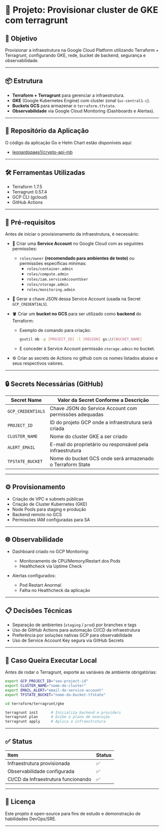 # 🚀 Projeto: Provisionar cluster de GKE com terragrunt

## 🎯 Objetivo

Provisionar a infraestrutura na Google Cloud Platform utilizando Terraform + Terragrunt, configurando GKE, rede, bucket de backend, segurança e observabilidade.

---

## 📦 Estrutura

- **Terraform + Terragrunt** para gerenciar a infraestrutura.
- **GKE** (Google Kubernetes Engine) com cluster zonal (`us-central1-c`).
- **Buckets GCS** para armazenar o `terraform.tfstate`.
- **Observabilidade** via Google Cloud Monitoring (Dashboards e Alertas).

---

## 🔗 Repositório da Aplicação

O código da aplicação Go e Helm Chart estão disponíveis aqui:
- [leonardopaes1/crypto-api-mb](https://github.com/leonardopaes1/crypto-api-mb)

---

## 🛠️ Ferramentas Utilizadas

- Terraform 1.7.5
- Terragrunt 0.57.4
- GCP CLI (gcloud)
- GitHub Actions

---

## 🔔 Pré-requisitos

Antes de iniciar o provisionamento da infraestrutura, é necessário:

- 📄 Criar uma **Service Account** no Google Cloud com as seguintes permissões:
  - `roles/owner` **(recomendado para ambientes de teste)** ou permissões específicas mínimas:
    - `roles/container.admin`
    - `roles/compute.admin`
    - `roles/iam.serviceAccountUser`
    - `roles/storage.admin`
    - `roles/monitoring.admin`
- 🔑 Gerar a chave JSON dessa Service Account (usada na Secret `GCP_CREDENTIALS`).

- 🪣 Criar um **bucket no GCS** para ser utilizado como **backend** do Terraform:
  - Exemplo de comando para criação:
    ```bash
    gsutil mb -p [PROJECT_ID] -l [REGION] gs://[BUCKET_NAME]
    ```
  - E conceder à Service Account permissão `storage.admin` no bucket.

- ⚙️ Criar as secrets de Actions no github com os nomes listados abaixo e seus respectivos valores.

---

## 🔒 Secrets Necessárias (GitHub)

| Secret Name            |  Valor da Secret Conforme a Descrição                                           |
|-------------------|---------------------------------------------------------|
| `GCP_CREDENTIALS`  | Chave JSON do Service Account com permissões adequadas |
| `PROJECT_ID`       | ID do projeto GCP onde a infraestrutura será criada    |
| `CLUSTER_NAME`     | Nome do cluster GKE a ser criado                       |
| `ALERT_EMAIL`      | E-mail do proprietário ou responsável pela infraestrutura |
| `TFSTATE_BUCKET`   | Nome do bucket GCS onde será armazenado o Terraform State |

---

## ⚙️ Provisionamento

- Criação de VPC e subnets públicas
- Criação de Cluster Kubernetes (GKE)
- Node Pools para staging e produção
- Backend remoto no GCS
- Permissões IAM configuradas para SA

---

## 🌐 Observabilidade

- Dashboard criado no GCP Monitoring:
  - Monitoramento de CPU/Memory/Restart dos Pods
  - Healthcheck via Uptime Check

- Alertas configurados:
  - Pod Restart Anormal
  - Falha no Healthcheck da aplicação

---

## 📋 Decisões Técnicas

- Separação de ambientes (`staging` / `prod`) por branches e tags
- Uso de GitHub Actions para automação CI/CD da infraestrutura
- Preferência por soluções nativas GCP para observabilidade
- Uso de Service Account Key segura via GitHub Secrets

---

## 🚀 Caso Queira Executar Local

Antes de rodar o Terragrunt, exporte as variáveis de ambiente obrigatórias:

```bash
export GCP_PROJECT_ID="seu-project-id"
export CLUSTER_NAME="nome-do-cluster"
export EMAIL_ALERT="email-do-service-account"
export TFSTATE_BUCKET="nome-do-bucket-tfstate"
```

```bash
cd terraform/terragrunt/gke

terragrunt init      # Inicializa backend e providers
terragrunt plan      # Exibe o plano de execução
terragrunt apply     # Aplica a infraestrutura
```

---

## ✅ Status

| Item | Status |
|:---|:---|
| Infraestrutura provisionada | ✅ |
| Observabilidade configurada | ✅ |
| CI/CD da Infraestrutura funcionando | ✅ |

---

## 📄 Licença

Este projeto é open-source para fins de estudo e demonstração de habilidades DevOps/SRE.

---